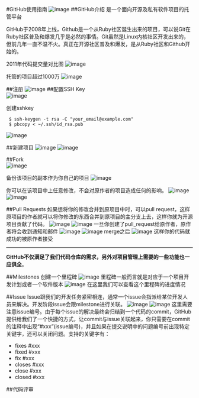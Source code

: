#GitHub使用指南
![image](http://a.36krcnd.com/photo/a462f1f368e67d9ebece977eaabe5b32.png)
##GitHub介绍
是一个面向开源及私有软件项目的托管平台  

GitHub于2008年上线，Github是一个从Ruby社区诞生出来的项目，可以说Git在Ruby社区普及和爆发几乎是必然的事情。Git虽然是Linux内核社区开发出来的，但前几年一直不温不火。真正在开源社区普及和爆发，是从Ruby社区和Github开始的。
  
2011年代码提交量对比图
![image](http://www.worldhello.net/gotgithub/images/survival-of-the-forges.png)

托管的项目超过1000万
![image](http://dl2.iteye.com/upload/attachment/0092/4595/7c78a7bd-b175-368f-b0bf-f25ac8b9073c.png)

##注册
![image](images/homepage.png)
##配置SSH Key  
![image](images/configkey.png)

创建sshkey

     $ ssh-keygen -t rsa -C "your_email@example.com"   
     $ pbcopy < ~/.ssh/id_rsa.pub
     
![image](images/addsshkey.png)

##新建项目
![image](images/new_repository.png)
![image](images/created_repository.png)

##Fork  
![image](images/fork_button.png)

备份该项目的副本作为你自己的项目
![image](images/forked.png)

你可以在该项目中上任意修改，不会对原作者的项目造成任何的影响。
![image](images/fork_commit.png)
![image](images/fork_commit1.png)

##Pull Requests
如果想将你的修改合并到原项目中时，可以pull request，这样原项目的作者就可以将你修改的东西合并到原项目的主分支上去，这样你就为开源项目贡献了代码。
![image](images/click_pull_request.png)
![image](images/create_pull_request.png)
一旦你创建了pull_request给原作者，原作者将会收到通知和邮件
![image](images/pull_request_notification.png)
![image](images/merge_pull_request.png)
merge之后
![image](images/merged_pull_request.png)
这样你的代码就成功的被原作者接受

---------------
**GitHub不仅满足了我们代码仓库的需求，另外对项目管理上需要的一些功能也一应俱全**。

##Milestones
创建一个里程碑
![image](images/create_milestones.png)
里程碑一般而言就是对应于一个项目开发计划或者一个软件版本
![image](images/milestones_list.png)
在这里我们可以查看这个里程碑的进度情况

##Issue
Issue跟我们的开发任务紧密相连，通常一个issue会指派给某位开发人员来解决。开发阶段issue会跟milestone进行关联。
![image](images/create_issue.png)
![image](images/created_issue.png)
这里需要注意issue编号。由于每个issue的解决最终会归结到一个代码的commit，GitHub提供给我们了一个快捷的方式，让commit与issue关联起来，你只需要在commit的注释中出现“#xxx”(issue编号)，并且如果在提交说明中的问题编号前出现特定关键字，还可以关闭问题。支持的关键字有：
  
+ fixes #xxx
+ fixed #xxx
+ fix #xxx
+ closes #xxx
+ close #xxx
+ closed #xxx

##代码评审
      


